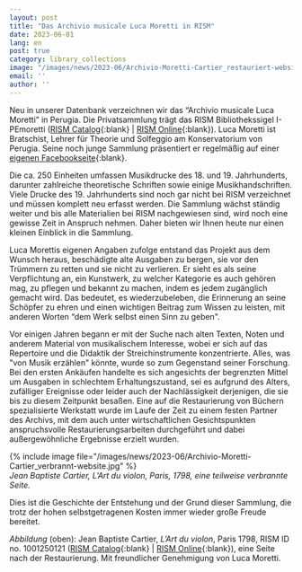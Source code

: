 ```yaml
---
layout: post
title: "Das Archivio musicale Luca Moretti in RISM"
date: 2023-06-01
lang: en
post: true
category: library_collections
image: "/images/news/2023-06/Archivio-Moretti-Cartier_restauriert-website.jpg"
email: ''
author: ''
---
```


Neu in unserer Datenbank verzeichnen wir das “Archivio musicale Luca Moretti” in Perugia. Die Privatsammlung trägt das RISM Bibliothekssigel I-PEmoretti ([RISM Catalog](https://opac.rism.info/search?View=rism&siglum=I-PEmoretti){:blank} \| [RISM Online](https://rism.online/institutions/51007141){:blank}). Luca Moretti ist Bratschist, Lehrer für Theorie und Solfeggio am Konservatorium von Perugia. Seine noch junge Sammlung präsentiert er regelmäßig auf einer [eigenen Facebookseite](https://www.facebook.com/profile.php?id=100077097931527){:blank}.  

Die ca. 250 Einheiten umfassen Musikdrucke des 18. und 19. Jahrhunderts, darunter zahlreiche theoretische Schriften sowie einige Musikhandschriften. Viele Drucke des 19. Jahrhunderts sind noch gar nicht bei RISM verzeichnet und müssen komplett neu erfasst werden. Die Sammlung wächst ständig weiter und bis alle Materialien bei RISM nachgewiesen sind, wird noch eine gewisse Zeit in Anspruch nehmen. Daher bieten wir Ihnen heute nur einen kleinen Einblick in die Sammlung.  

Luca Morettis eigenen Angaben zufolge entstand das Projekt aus dem Wunsch heraus, beschädigte alte Ausgaben zu bergen, sie vor den Trümmern zu retten und sie nicht zu verlieren. Er sieht es als seine Verpflichtung an, ein Kunstwerk, zu welcher Kategorie es auch gehören mag, zu pflegen und bekannt zu machen, indem es jedem zugänglich gemacht wird. Das bedeutet, es wiederzubeleben, die Erinnerung an seine Schöpfer zu ehren und einen wichtigen Beitrag zum Wissen zu leisten, mit anderen Worten “dem Werk selbst einen Sinn zu geben".  

Vor einigen Jahren begann er mit der Suche nach alten Texten, Noten und anderem Material von musikalischem Interesse, wobei er sich auf das Repertoire und die Didaktik der Streichinstrumente konzentrierte. Alles, was "von Musik erzählen" könnte, wurde so zum Gegenstand seiner Forschung. Bei den ersten Ankäufen handelte es sich angesichts der begrenzten Mittel um Ausgaben in schlechtem Erhaltungszustand, sei es aufgrund des Alters, zufälliger Ereignisse oder leider auch der Nachlässigkeit derjenigen, die sie bis zu diesem Zeitpunkt besaßen. Eine auf die Restaurierung von Büchern spezialisierte Werkstatt wurde im Laufe der Zeit zu einem festen Partner des Archivs, mit dem auch unter wirtschaftlichen Gesichtspunkten anspruchsvolle Restaurierungsarbeiten durchgeführt und dabei außergewöhnliche Ergebnisse erzielt wurden.  

{% include image file="/images/news/2023-06/Archivio-Moretti-Cartier_verbrannt-website.jpg" %}  
_Jean Baptiste Cartier, L’Art du violon, Paris, 1798, eine teilweise verbrannte Seite._  

Dies ist die Geschichte der Entstehung und der Grund dieser Sammlung, die trotz der hohen selbstgetragenen Kosten immer wieder große Freude bereitet.  

_Abbildung_ (oben): Jean Baptiste Cartier, _L’Art du violon_, Paris 1798, RISM ID no. 1001250121 ([RISM Catalog](https://opac.rism.info/search?id=1001250121&View=rism){:blank} \| [RISM Online](https://rism.online/sources/1001250121){:blank}), eine Seite nach der Restaurierung. Mit freundlicher Genehmigung von Luca Moretti.
